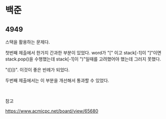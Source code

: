 # 백준

## 4949

스택을 활용하는 문제다.

첫번째 제출에서 한가지 간과한 부분이 있었다. word가 "[" 이고 stack[-1]이 "]"이면 stack.pop()을 수행했는데 stack[-1]이 ")"일때를 고려했어야 했는데 그러지 못했다.

"([)])". 이것이 좋은 반례가 되었다.

두번째 제출에서는 이 부분을 개선해서 통과할 수 있었다.

<br>

참고

https://www.acmicpc.net/board/view/65680